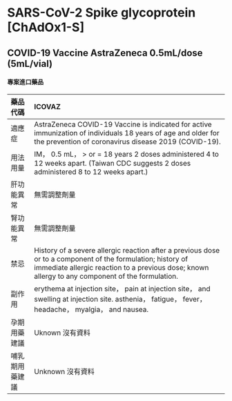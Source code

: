 # SARS-CoV-2 Spike glycoprotein [ChAdOx1-S]

## COVID-19 Vaccine AstraZeneca 0.5mL/dose (5mL/vial)

#### 專案進口藥品

| 藥品代碼       | ICOVAZ                                                                                                                                                                                                          |
|:---------------|:----------------------------------------------------------------------------------------------------------------------------------------------------------------------------------------------------------------|
| 適應症         | AstraZeneca COVID-19 Vaccine is indicated for active immunization of individuals 18 years of age and older for the prevention of coronavirus disease 2019 (COVID-19).                                           |
| 用法用量       | IM， 0.5 mL， > or = 18 years 2 doses administered 4 to 12 weeks apart. (Taiwan CDC suggests 2 doses administered 8 to 12 weeks apart.)                                                                         |
| 肝功能異常     | 無需調整劑量                                                                                                                                                                                                    |
| 腎功能異常     | 無需調整劑量                                                                                                                                                                                                    |
| 禁忌           | History of a severe allergic reaction after a previous dose or to a component of the formulation; history of immediate allergic reaction to a previous dose; known allergy to any component of the formulation. |
| 副作用         | erythema at injection site， pain at injection site， and swelling at injection site. asthenia， fatigue， fever， headache， myalgia， and nausea.                                                             |
| 孕期用藥建議   | Uknown 沒有資料                                                                                                                                                                                                 |
| 哺乳期用藥建議 | Unknown 沒有資料                                                                                                                                                                                                |

